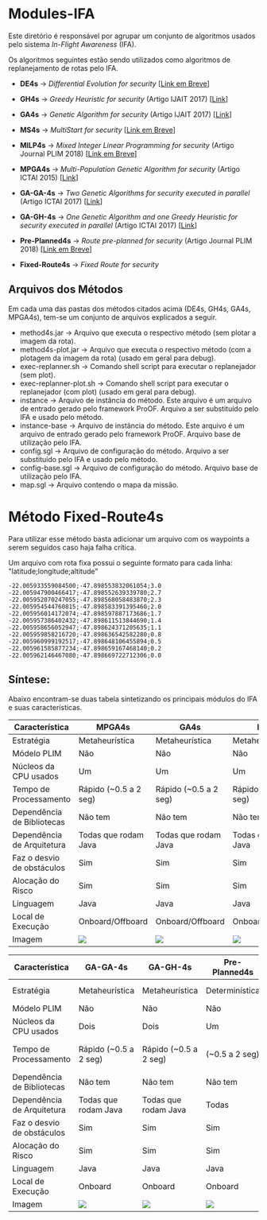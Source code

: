 # Modules-IFA

Este diretório é responsável por agrupar um conjunto de algoritmos usados pelo sistema *In-Flight Awareness* (IFA). 

Os algoritmos seguintes estão sendo utilizados como algoritmos de replanejamento de rotas pelo IFA.

* **DE4s** -> *Differential Evolution for security*  [[Link em Breve]()]

* **GH4s** -> *Greedy Heuristic for security* (Artigo IJAIT 2017) [[Link](http://www.worldscientific.com/doi/abs/10.1142/S0218213017600089)]

* **GA4s** -> *Genetic Algorithm for security* (Artigo IJAIT 2017) [[Link](http://www.worldscientific.com/doi/abs/10.1142/S0218213017600089)]

* **MS4s** ->  *MultiStart for security* [[Link em Breve]()]

* **MILP4s** ->  *Mixed Integer Linear Programming for security* (Artigo Journal PLIM 2018) [[Link em Breve]()]

* **MPGA4s** ->  *Multi-Population Genetic Algorithm for security* (Artigo ICTAI 2015) [[Link](http://ieeexplore.ieee.org/document/7372174/)]

* **GA-GA-4s** -> *Two Genetic Algorithms for security executed in parallel* (Artigo ICTAI 2017) [[Link](https://ieeexplore.ieee.org/document/8372047/)]

* **GA-GH-4s** -> *One Genetic Algorithm and one Greedy Heuristic for security executed in parallel* (Artigo ICTAI 2017) [[Link](https://ieeexplore.ieee.org/document/8372047/)]

* **Pre-Planned4s** -> *Route pre-planned for security* (Artigo Journal PLIM 2018) [[Link em Breve]()]

* **Fixed-Route4s** -> *Fixed Route for security*

## Arquivos dos Métodos

Em cada uma das pastas dos métodos citados acima (DE4s, GH4s, GA4s, MPGA4s), tem-se um conjunto de arquivos explicados a seguir. 

* method4s.jar -> Arquivo que executa o respectivo método (sem plotar a imagem da rota).
* method4s-plot.jar -> Arquivo que executa o respectivo método (com a plotagem da imagem da rota) (usado em geral para debug).
* exec-replanner.sh -> Comando shell script para executar o replanejador (sem plot).
* exec-replanner-plot.sh -> Comando shell script para executar o replanejador (com plot) (usado em geral para debug).
* instance -> Arquivo de instância do método. Este arquivo é um arquivo de entrado gerado pelo framework ProOF. Arquivo a ser substituído pelo IFA e usado pelo método.
* instance-base -> Arquivo de instância do método. Este arquivo é um arquivo de entrado gerado pelo framework ProOF. Arquivo base de utilização pelo IFA.
* config.sgl -> Arquivo de configuração do método. Arquivo a ser substituído pelo IFA e usado pelo método.
* config-base.sgl -> Arquivo de configuração do método. Arquivo base de utilização pelo IFA.
* map.sgl -> Arquivo contendo o mapa da missão.

# Método Fixed-Route4s

Para utilizar esse método basta adicionar um arquivo com os waypoints a serem seguidos caso haja falha crítica. 

Um arquivo com rota fixa possui o seguinte formato para cada linha: "latitude;longitude;altitude"

```
-22.005933559084500;-47.898553832061054;3.0
-22.005947900466417;-47.898552639339780;2.7
-22.005952070247055;-47.898568058483870;2.3
-22.005954544760815;-47.898583391395460;2.0
-22.005956014172074;-47.898597887173686;1.7
-22.005957386402432;-47.898611513844690;1.4
-22.005958656052947;-47.898624371205635;1.1
-22.005959858216720;-47.898636542582280;0.8
-22.005960999192517;-47.898648106455894;0.5
-22.005961585877234;-47.898659167468140;0.2
-22.005962146467080;-47.898669722712306;0.0
```

## Síntese: 

Abaixo encontram-se duas tabela sintetizando os principais módulos do IFA e suas características.

| Característica             | MPGA4s                    | GA4s                     | DE4s                     | GH4s                     | MS4s                     |
|----------------------------|---------------------------|--------------------------|--------------------------|--------------------------|--------------------------|
| Estratégia                 | Metaheurística            | Metaheurística           | Metaheurística           | Heurística               | Heurística               |
| Módelo PLIM                | Não                       | Não                      | Não                      | Não                      | Não                      |
| Núcleos da CPU usados      | Um                        | Um                       | Um                       | Um                       | Um                       |
| Tempo de Processamento     | Rápido (~0.5 a 2 seg)     | Rápido (~0.5 a 2 seg)    | Rápido (~0.5 a 2 seg)    | Rápido (~0.5 a 2 seg)    | Rápido (~0.5 a 2 seg)    |
| Dependência de Bibliotecas | Não tem                   | Não tem                  | Não tem                  | Não tem                  | Não tem                  |
| Dependência de Arquitetura | Todas que rodam Java      | Todas que rodam Java     | Todas que rodam Java     | Todas que rodam Java     | Todas                    |
| Faz o desvio de obstáculos | Sim                       | Sim                      | Sim                      | Sim                      | Sim                      |
| Alocação do Risco          | Sim                       | Sim                      | Sim                      | Não                      | Não                      |
| Linguagem                  | Java                      | Java                     | Java                     | Java                     | Java                     |
| Local de Execução          | Onboard/Offboard          | Onboard/Offboard         | Onboard/Offboard         | Onboard/Offboard         | Onboard/Offboard         |
| Imagem                     | ![](../Figures/mpga4s.png)| ![](../Figures/ga4s.png) | ![](../Figures/de4s.png) | ![](../Figures/gh4s.png) | ![](../Figures/ms4s.png) |

| Característica             | GA-GA-4s                   | GA-GH-4s                 | Pre-Planned4s            | Fixed-Route4s            | MILP4s                   |
|----------------------------|----------------------------|--------------------------|--------------------------|--------------------------|--------------------------|
| Estratégia                 | Metaheurística             | Metaheurística           | Determinística           | Determinística           | Programação Matemática   |
| Módelo PLIM                | Não                        | Não                      | Não                      | Não                      | Sim                      |
| Núcleos da CPU usados      | Dois                       | Dois                     | Um                       | Um                       | Um                       |
| Tempo de Processamento     | Rápido (~0.5 a 2 seg)      | Rápido (~0.5 a 2 seg)    | (~0.5 a 2 seg)           | Super Rápido (<0.001 seg)| Super Lento (>30 seg até 10 minutos) |
| Dependência de Bibliotecas | Não tem                    | Não tem                  | Não tem                  | Não tem                  | CPLEX                    |
| Dependência de Arquitetura | Todas que rodam Java       | Todas que rodam Java     | Todas                    | Todas                    | Apenas x86 e x64         |
| Faz o desvio de obstáculos | Sim                        | Sim                      | Sim                      | Não                      | Sim                      |
| Alocação do Risco          | Sim                        | Sim                      | Sim                      | Não                      | Sim                      |
| Linguagem                  | Java                       | Java                     | Java                     | N/A                      | Java                     |
| Local de Execução          | Onboard                    | Onboard                  | Onboard                  | Onboard                  | Onboard                  |
| Imagem                     | ![](../Figures/ga-ga4s.png)| ![](../Figures/ga-gh4s.png) | ![](../Figures/pre-planned4s.png) | ![](../Figures/fixed-route4s.png) | ![](../Figures/milp4s.png) |
